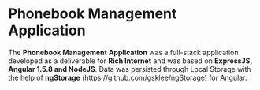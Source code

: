 # Phonebook Management Application

The **Phonebook Management Application** was a full-stack application developed as a deliverable for **Rich Internet** and was based on **ExpressJS, Angular 1.5.8 and NodeJS**. Data was persisted through Local Storage with the help of **ngStorage** (https://github.com/gsklee/ngStorage) for Angular.
